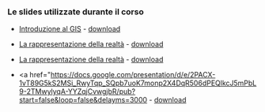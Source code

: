 ### Le slides utilizzate durante il corso

* <a href="https://docs.google.com/presentation/d/e/2PACX-1vQZqZfmTPv2zhvFB7zP8q84iwHECr8yV9G7NKgcrPfnZLpcqUHDTaJ-ZjYfaP9j6dTgqWqt4c8xT6Uj/pub?start=false&loop=false&delayms=3000" target="_blank">Introduzione al GIS</a> - [download](https://github.com/Envixlab/paesaggioGIS/raw/master/pdf/Introduzione_GIS.pdf)


* <a href="https://docs.google.com/presentation/d/e/2PACX-1vR_YnOTHa6b9dlicc15bcUUFOkX3DvpvqeCCRJFXRWI8CE6esGd8ikk0X0-WONmUMnFmc8AdcCzkATe/pub?start=false&loop=false&delayms=3000" target="_blank">La rappresentazione della realtà</a> - [download](https://github.com/Envixlab/paesaggioGIS/raw/master/pdf/Rappresentazione_realtà.pdf)


* <a href="https://docs.google.com/presentation/d/e/2PACX-1vRNbvu_aRI48OWHchMMljvk9spL26nE__FQeOLd1BEocPTPTiENSQoVywOcHKDh9BYEy60s3KUALGvF/pub?start=false&loop=false&delayms=3000" target="_blank">La rappresentazione della realtà</a> - [download](https://github.com/Envixlab/paesaggioGIS/raw/master/pdf/Analisi_GIS.pdf)


* <a href="https://docs.google.com/presentation/d/e/2PACX-1vT89G5kS2MSi_RwyTqp_SQpb7uoK7monp2X4DqR506dPEQlkcJ5mPbL9-2TMwylyqA-YYZqjCvwgjbR/pub?start=false&loop=false&delayms=3000</a> - [download](https://github.com/Envixlab/paesaggioGIS/raw/master/pdf/GIS_Miscellanea.pdf)